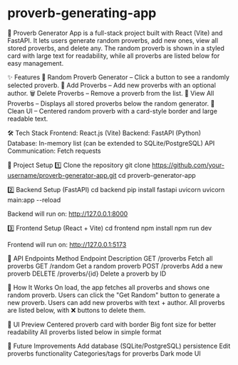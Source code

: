 # proverb-generating-app
📜 Proverb Generator App is a full-stack project built with React (Vite) and FastAPI. It lets users generate random proverbs, add new ones, view all stored proverbs, and delete any. The random proverb is shown in a styled card with large text for readability, while all proverbs are listed below for easy management.


✨ Features
🎲 Random Proverb Generator – Click a button to see a randomly selected proverb.
📝 Add Proverbs – Add new proverbs with an optional author.
🗑️ Delete Proverbs – Remove a proverb from the list.
📂 View All Proverbs – Displays all stored proverbs below the random generator.
🎨 Clean UI – Centered random proverb with a card-style border and large readable text.

🛠️ Tech Stack
Frontend: React.js (Vite)
Backend: FastAPI (Python)
Database: In-memory list (can be extended to SQLite/PostgreSQL)
API Communication: Fetch requests

🚀 Project Setup
1️⃣ Clone the repository
git clone https://github.com/your-username/proverb-generator-app.git
cd proverb-generator-app

2️⃣ Backend Setup (FastAPI)
cd backend
pip install fastapi uvicorn
uvicorn main:app --reload


Backend will run on: http://127.0.0.1:8000

3️⃣ Frontend Setup (React + Vite)
cd frontend
npm install
npm run dev


Frontend will run on: http://127.0.0.1:5173

📡 API Endpoints
Method	Endpoint	Description
GET	/proverbs	Fetch all proverbs
GET	/random	Get a random proverb
POST	/proverbs	Add a new proverb
DELETE	/proverbs/{id}	Delete a proverb by ID

🎯 How It Works
On load, the app fetches all proverbs and shows one random proverb.
Users can click the "Get Random" button to generate a new proverb.
Users can add new proverbs with text + author.
All proverbs are listed below, with ❌ buttons to delete them.

📸 UI Preview
Centered proverb card with border
Big font size for better readability
All proverbs listed below in simple format

📝 Future Improvements
Add database (SQLite/PostgreSQL) persistence
Edit proverbs functionality
Categories/tags for proverbs
Dark mode UI
